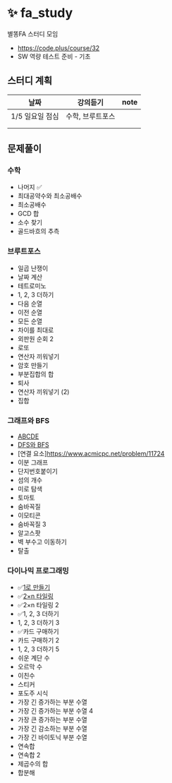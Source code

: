 #  :sparkles: fa_study
별똥FA 스터디 모임 

- https://code.plus/course/32 
- SW 역량 테스트 준비 - 기초 

## 스터디 계획 
|날짜            |  강의듣기     | note  | 
|---------------|------------|------|
| 1/5 일요일 점심  |  수학, 브루트포스 |   |
|   |   |   |
|   |   |   |
## 문제풀이 
### 수학
- 나머지  :white_check_mark:
- 최대공약수와 최소공배수
- 최소공배수
- GCD 합
- 소수 찾기
- 골드바흐의 추측

### 브루트포스
- 일곱 난쟁이
- 날짜 계산
- 테트로미노
- 1, 2, 3 더하기
- 다음 순열
- 이전 순열
- 모든 순열
- 차이를 최대로
- 외판원 순회 2
- 로또
- 연산자 끼워넣기
- 암호 만들기
- 부분집합의 합
- 퇴사
- 연산자 끼워넣기 (2)
- 집합

### 그래프와 BFS
- [ABCDE](https://www.acmicpc.net/problem/13023)
- [DFS와 BFS](https://www.acmicpc.net/problem/1260)
- [연결 요소]https://www.acmicpc.net/problem/11724
- 이분 그래프
- 단지번호붙이기
- 섬의 개수
- 미로 탐색
- 토마토
- 숨바꼭질
- 이모티콘
- 숨바꼭질 3
- 알고스팟
- 벽 부수고 이동하기
- 탈출

### 다이나믹 프로그래밍 
- :white_check_mark:[1로 만들기](https://www.acmicpc.net/problem/1463 )
- :white_check_mark:[2×n 타일링](https://www.acmicpc.net/problem/11726)
- :white_check_mark:2×n 타일링 2
- :white_check_mark:1, 2, 3 더하기
- 1, 2, 3 더하기 3
- :white_check_mark:카드 구매하기
- 카드 구매하기 2
- 1, 2, 3 더하기 5
- 쉬운 계단 수
- 오르막 수
- 이친수
- 스티커
- 포도주 시식
- 가장 긴 증가하는 부분 수열
- 가장 긴 증가하는 부분 수열 4
- 가장 큰 증가하는 부분 수열
- 가장 긴 감소하는 부분 수열
- 가장 긴 바이토닉 부분 수열
- 연속합
- 연속합 2
- 제곱수의 합
- 합분해

